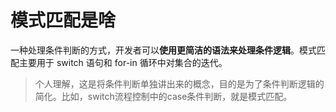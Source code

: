 # 模式匹配是啥

一种处理条件判断的方式，开发者可以**使用更简洁的语法来处理条件逻辑**。模式匹配主要用于 switch 语句和 for-in 循环中对集合的迭代。
>个人理解，这是将条件判断单独讲出来的概念，目的是为了条件判断逻辑的简化。比如，switch流程控制中的case条件判断，就是模式匹配。
